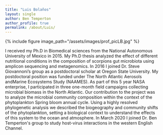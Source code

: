 ```yaml
---
title: "Luis Bolaños"
layout: single
author: Ben Temperton
author_profile: true
permalink: /about/Luis/
---
```

{% include figure image_path="/assets/images/prof_picLB.jpg" %}

I received my Ph.D in Biomedical sciences from the National Autonomous University of Mexico in 2015. My Ph.D thesis analyzed the effect of different nutritional conditions in the composition of scorpions gut microbiota using amplicon sequencing and metagenomics. In 2016 I joined Dr. Steve Giovannoni’s group as a postdoctoral scholar at Oregon State University. My postdoctoral position was funded under The North Atlantic Aerosols andMarine Ecosystems Study (NAAMES). As part of this 5 year NASA enterprise, I participated in three one-month field campaigns collecting microbial biomass in the North Atlantic. Our contribution to the project was to analyze the microbial community composition within the context of the phytoplankton Spring bloom annual cycle. Using a highly resolved phylogenetic analysis we described the biogeography and community shifts of the phytoplankton, setting a biological context to understand the effects of this system to the ocean and atmosphere. In March 2020 I joined Dr. Ben Temperton's group to study host-virus interactions in the western English Channel.
